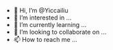 - 👋 Hi, I’m @Yiccailiu
- 👀 I’m interested in ...
- 🌱 I’m currently learning ...
- 💞️ I’m looking to collaborate on ...
- 📫 How to reach me ...

<!---
Yiccailiu/Yiccailiu is a ✨ special ✨ repository because its `README.md` (this file) appears on your GitHub profile.
You can click the Preview link to take a look at your changes.
--->
